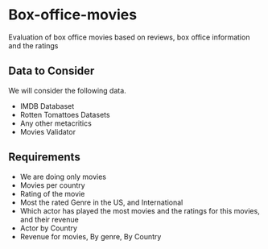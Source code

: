 # Box-office-movies
Evaluation of box office movies based on reviews, box office information and the ratings

## Data to Consider 

We will consider the following data. 

- IMDB Databaset
- Rotten Tomattoes Datasets 
- Any other metacritics
- Movies Validator

## Requirements 

- We are doing only movies
- Movies per country
- Rating of the movie 
- Most the rated Genre in the US, and International 
- Which actor has played the most movies and the ratings for this movies, and their revenue
- Actor by Country 
- Revenue for movies, By genre, By Country




